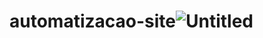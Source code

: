 # automatizacao-site![Untitled](https://github.com/harleiaki/automatizacao-site/assets/96266332/2fc4fe92-b95c-4e4a-8a17-f24980ec7473)
